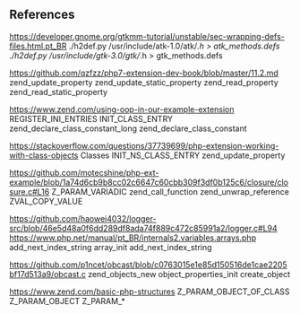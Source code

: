 ## References

https://developer.gnome.org/gtkmm-tutorial/unstable/sec-wrapping-defs-files.html.pt_BR
	./h2def.py /usr/include/atk-1.0/atk/*.h > atk_methods.defs
	./h2def.py /usr/include/gtk-3.0/gtk/*.h > gtk_methods.defs

https://github.com/qzfzz/php7-extension-dev-book/blob/master/11.2.md
	zend_update_property
	zend_update_static_property
	zend_read_property
	zend_read_static_property


https://www.zend.com/using-oop-in-our-example-extension
	REGISTER_INI_ENTRIES
	INIT_CLASS_ENTRY
	zend_declare_class_constant_long
	zend_declare_class_constant


https://stackoverflow.com/questions/37739699/php-extension-working-with-class-objects
	Classes
	INIT_NS_CLASS_ENTRY
	zend_update_property

https://github.com/motecshine/php-ext-example/blob/1a74d6cb9b8cc02c6647c60cbb309f3df0b125c6/closure/closure.c#L16
	Z_PARAM_VARIADIC
	zend_call_function
	zend_unwrap_reference
	ZVAL_COPY_VALUE

https://github.com/haowei4032/logger-src/blob/46e5d48a0f6dd289df8ada74f889c472c85991a2/logger.c#L94
https://www.php.net/manual/pt_BR/internals2.variables.arrays.php
	add_next_index_string
	array_init
	add_next_index_string


https://github.com/p1ncet/obcast/blob/c0763015e1e85d150516de1cae2205bf17d513a9/obcast.c
	zend_objects_new
	object_properties_init
	create_object


https://www.zend.com/basic-php-structures
	Z_PARAM_OBJECT_OF_CLASS
	Z_PARAM_OBJECT
	Z_PARAM_*